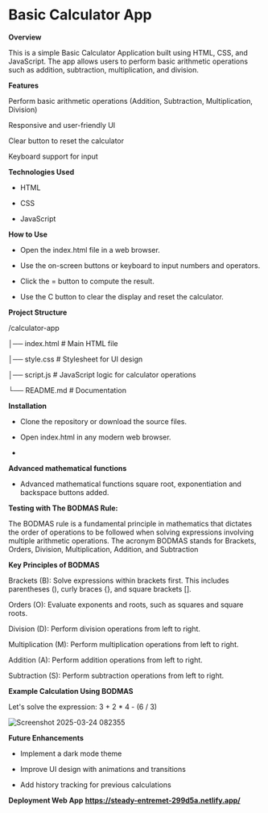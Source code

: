 # Basic Calculator App

**Overview**

This is a simple Basic Calculator Application built using HTML, CSS, and JavaScript. The app allows users to perform basic arithmetic operations such as addition, subtraction, multiplication, and division.

**Features**

Perform basic arithmetic operations (Addition, Subtraction, Multiplication, Division)

Responsive and user-friendly UI

Clear button to reset the calculator

Keyboard support for input

**Technologies Used**

* HTML

* CSS

* JavaScript

**How to Use**

* Open the index.html file in a web browser.

* Use the on-screen buttons or keyboard to input numbers and operators.

* Click the = button to compute the result.

* Use the C button to clear the display and reset the calculator.

**Project Structure**

/calculator-app

│── index.html   # Main HTML file

│── style.css    # Stylesheet for UI design

│── script.js    # JavaScript logic for calculator operations

└── README.md    # Documentation

**Installation**

* Clone the repository or download the source files.

* Open index.html in any modern web browser.
* 
**Advanced mathematical functions**
  
* Advanced mathematical functions square root, exponentiation and backspace buttons added.
  
**Testing with The BODMAS Rule:**
  
The BODMAS rule is a fundamental principle in mathematics that dictates the order of operations to be followed when solving expressions involving multiple arithmetic operations. The acronym BODMAS stands for Brackets, Orders, Division, Multiplication, Addition, and Subtraction

**Key Principles of BODMAS**

Brackets (B): Solve expressions within brackets first. This includes parentheses (), curly braces {}, and square brackets [].

Orders (O): Evaluate exponents and roots, such as squares and square roots.

Division (D): Perform division operations from left to right.

Multiplication (M): Perform multiplication operations from left to right.

Addition (A): Perform addition operations from left to right.

Subtraction (S): Perform subtraction operations from left to right.

**Example Calculation Using BODMAS**

Let's solve the expression: 3 + 2 * 4 - (6 / 3)

![Screenshot 2025-03-24 082355](https://github.com/user-attachments/assets/cde90d95-290b-45ec-8b28-ec70e3d61742)




**Future Enhancements**

* Implement a dark mode theme

* Improve UI design with animations and transitions

* Add history tracking for previous calculations

**Deployment Web App**
**https://steady-entremet-299d5a.netlify.app/**
